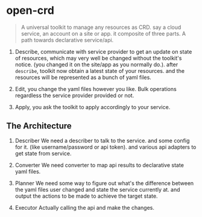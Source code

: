 # open-crd

> A universal toolkit to manage any resources as CRD. say a cloud service, an account on a site or app.
it composite of three parts. A path towards declarative service/api.

1. Describe, communicate with service provider to get an update on state of resources, which may very well be changed without the toolkit's notice. (you changed it on the site/app as you normally do.). after `describe`, toolkit now obtain a latest state of your resources. and the resources will be represented as a bunch of yaml files.

2. Edit, you change the yaml files however you like. Bulk operations regardless the service provider provided or not.

3. Apply, you ask the toolkit to apply accordingly to your service.


## The Architecture

1. Describer
    We need a describer to talk to the service. and some config for it. (like username/password or api token).
    and various api adapters to get state from service.

2. Converter
    We need converter to map api results to declarative state yaml files.

3. Planner
    We need some way to figure out what's the difference between the yaml files user changed and state the service currently at. and output the actions to be made to achieve the target state.

4. Executor
    Actually calling the api and make the changes.